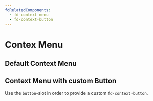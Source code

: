```yaml
---
fdRelatedComponents:
  - fd-context-menu
  - fd-context-button
---
```


# Contex Menu

## Default Context Menu

<d-example name="context-menu-default">
</d-example>

## Context Menu with custom Button

Use the `button`-slot in order to provide a custom `fd-context-button`.

<d-example name="context-menu-custom-button">
</d-example>
